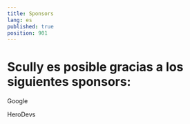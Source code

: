 ```yaml
---
title: Sponsors
lang: es
published: true
position: 901
---
```


# Scully es posible gracias a los siguientes sponsors:

Google

HeroDevs
